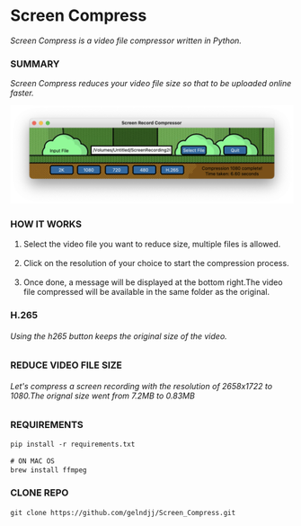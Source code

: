 # Screen Compress
_Screen Compress is a video file compressor written in Python._

### SUMMARY
*_Screen Compress reduces your video file size so that to be uploaded online faster._*

![Screenshot](https://github.com/gelndjj/Screen_Compress/blob/main/screenshots/copy.png)

### HOW IT WORKS
1. Select the video file you want to reduce size, multiple files is allowed.</br></br>
2. Click on the resolution of your choice to start the compression process.</br></br>
3. Once done, a message will be displayed at the bottom right.The video file compressed will be available in the same folder as the original.</br>

### H.265
###### Using the h265 button keeps the original size of the video.

### REDUCE VIDEO FILE SIZE
###### Let's compress a screen recording with the resolution of 2658x1722 to 1080.The orignal size went from 7.2MB to 0.83MB


### REQUIREMENTS
```
pip install -r requirements.txt
```
```
# ON MAC OS
brew install ffmpeg
```
### CLONE REPO
```
git clone https://github.com/gelndjj/Screen_Compress.git
```
